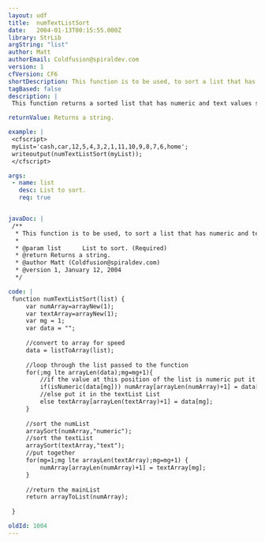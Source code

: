 ```yaml
---
layout: udf
title:  numTextListSort
date:   2004-01-13T00:15:55.000Z
library: StrLib
argString: "list"
author: Matt
authorEmail: Coldfusion@spiraldev.com
version: 1
cfVersion: CF6
shortDescription: This function is to be used, to sort a list that has numeric and text values.
tagBased: false
description: |
 This function returns a sorted list that has numeric and text values starting with the numeric and ending with the text values.

returnValue: Returns a string.

example: |
 <cfscript>
 myList='cash,car,12,5,4,3,2,1,11,10,9,8,7,6,home';
 writeoutput(numTextListSort(myList));
 </cfscript>

args:
 - name: list
   desc: List to sort.
   req: true


javaDoc: |
 /**
  * This function is to be used, to sort a list that has numeric and text values.
  * 
  * @param list      List to sort. (Required)
  * @return Returns a string. 
  * @author Matt (Coldfusion@spiraldev.com) 
  * @version 1, January 12, 2004 
  */

code: |
 function numTextListSort(list) {
     var numArray=arrayNew(1);
     var textArray=arrayNew(1);
     var mg = 1;
     var data = "";
     
     //convert to array for speed
     data = listToArray(list);
     
     //loop through the list passed to the function
     for(;mg lte arrayLen(data);mg=mg+1){
         //if the value at this position of the list is numeric put it in the numList List
         if(isNumeric(data[mg])) numArray[arrayLen(numArray)+1] = data[mg];
         //else put it in the textList List
         else textArray[arrayLen(textArray)+1] = data[mg];
     }
     
     //sort the numList
     arraySort(numArray,"numeric");
     //sort the textList
     arraySort(textArray,"text");
     //put together
     for(mg=1;mg lte arrayLen(textArray);mg=mg+1) {
         numArray[arrayLen(numArray)+1] = textArray[mg];
     }
     
     //return the mainList
     return arrayToList(numArray);
     
 }

oldId: 1004
---
```


